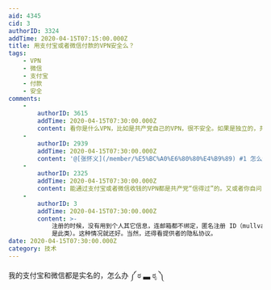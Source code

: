 ```yaml
---
aid: 4345
cid: 3
authorID: 3324
addTime: 2020-04-15T07:15:00.000Z
title: 用支付宝或者微信付款的VPN安全么？
tags:
    - VPN
    - 微信
    - 支付宝
    - 付款
    - 安全
comments:
    -
        authorID: 3615
        addTime: 2020-04-15T07:30:00.000Z
        content: 看你是什么VPN，比如是共产党自己的VPN，很不安全。如果是独立的，共产党只知道你买了VPN，其他什么都不知道，还是安全的
    -
        authorID: 2939
        addTime: 2020-04-15T07:30:00.000Z
        content: '@[张怀义](/member/%E5%BC%A0%E6%80%80%E4%B9%89) #1 怎么知道是什么VPN'
    -
        authorID: 2325
        addTime: 2020-04-15T07:30:00.000Z
        content: 能通过支付宝或者微信收钱的VPN都是共产党“信得过”的。又或者你自问，能从支付宝或者微信买真枪吗？
    -
        authorID: 3
        addTime: 2020-04-15T07:30:00.000Z
        content: >-
            注册的时候，没有用到个人其它信息，连邮箱都不绑定，匿名注册 ID（mullvad, geph
            是此类）。这种情况就还好。当然，还得看提供者的隐私协议。
date: 2020-04-15T07:30:00.000Z
category: 技术
---
```


我的支付宝和微信都是实名的，怎么办 ༼ ಠ ▃ ಠೃ ༽
